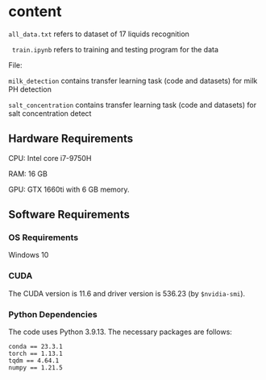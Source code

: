 # content

`all_data.txt`  refers to dataset of 17 liquids recognition

` train.ipynb`  refers to training and testing program for the data

File:

`milk_detection`  contains transfer learning task (code and datasets) for milk PH detection

`salt_concentration`  contains transfer learning task (code and datasets) for salt concentration detect



## Hardware Requirements

CPU: Intel core i7-9750H

RAM: 16 GB

GPU: GTX 1660ti with 6 GB memory.

## Software Requirements

### OS Requirements

Windows 10

### CUDA

The CUDA version is 11.6 and driver version is 536.23  (by `$nvidia-smi`).

### Python Dependencies

The code uses Python 3.9.13. The necessary packages are follows:

```
conda == 23.3.1
torch == 1.13.1
tqdm == 4.64.1
numpy == 1.21.5
```